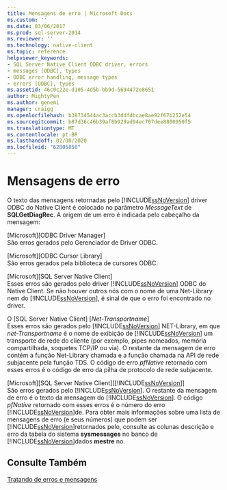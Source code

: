 ```yaml
---
title: Mensagens de erro | Microsoft Docs
ms.custom: ''
ms.date: 03/06/2017
ms.prod: sql-server-2014
ms.reviewer: ''
ms.technology: native-client
ms.topic: reference
helpviewer_keywords:
- SQL Server Native Client ODBC driver, errors
- messages [ODBC], types
- ODBC error handling, message types
- errors [ODBC], types
ms.assetid: 46c0c22e-d105-4d5b-bb9d-5694472e8651
author: MightyPen
ms.author: genemi
manager: craigg
ms.openlocfilehash: b38734544ac3accb3ddfdbcae8ae92f67b252e54
ms.sourcegitcommit: b87d36c46b39af8b929ad94ec707dee8800950f5
ms.translationtype: MT
ms.contentlocale: pt-BR
ms.lasthandoff: 02/08/2020
ms.locfileid: "62805850"
---
```

# <a name="error-messages"></a>Mensagens de erro
  O texto das mensagens retornadas pelo [!INCLUDE[ssNoVersion](../../includes/ssnoversion-md.md)] driver ODBC do Native Client é colocado no parâmetro *MessageText* de **SQLGetDiagRec**. A origem de um erro é indicada pelo cabeçalho da mensagem:  
  
 [Microsoft][ODBC Driver Manager]  
 São erros gerados pelo Gerenciador de Driver ODBC.  
  
 [Microsoft][ODBC Cursor Library]  
 São erros gerados pela biblioteca de cursores ODBC.  
  
 [Microsoft][SQL Server Native Client]  
 Esses erros são gerados pelo driver [!INCLUDE[ssNoVersion](../../includes/ssnoversion-md.md)] ODBC do Native Client. Se não houver outros nós com o nome de uma Net-Library nem do [!INCLUDE[ssNoVersion](../../includes/ssnoversion-md.md)], é sinal de que o erro foi encontrado no driver.  
  
 O [SQL Server Native Client] [*Net-Transportname*]  
 Esses erros são gerados pelo [!INCLUDE[ssNoVersion](../../includes/ssnoversion-md.md)] NET-Library, em que *net-Transportname* é o nome de exibição de [!INCLUDE[ssNoVersion](../../includes/ssnoversion-md.md)] um transporte de rede do cliente (por exemplo, pipes nomeados, memória compartilhada, soquetes TCP/IP ou via). O restante da mensagem de erro contém a função Net-Library chamada e a função chamada na API de rede subjacente pela função TDS. O código de erro *pfNative* retornado com esses erros é o código de erro da pilha de protocolo de rede subjacente.  
  
 [Microsoft][SQL Server Native Client][[!INCLUDE[ssNoVersion](../../includes/ssnoversion-md.md)]]  
 São erros gerados pelo [!INCLUDE[ssNoVersion](../../includes/ssnoversion-md.md)]. O restante da mensagem de erro é o texto da mensagem do [!INCLUDE[ssNoVersion](../../includes/ssnoversion-md.md)]. O código *pfNative* retornado com esses erros é o número do erro [!INCLUDE[ssNoVersion](../../includes/ssnoversion-md.md)]de. Para obter mais informações sobre uma lista de mensagens de erro (e seus números) que podem ser [!INCLUDE[ssNoVersion](../../includes/ssnoversion-md.md)]retornados pelo, consulte as colunas descrição e erro da tabela do sistema **sysmessages** no banco de [!INCLUDE[ssNoVersion](../../includes/ssnoversion-md.md)]dados **mestre** no.  
  
## <a name="see-also"></a>Consulte Também  
 [Tratando de erros e mensagens](handling-errors-and-messages.md)  
  
  
